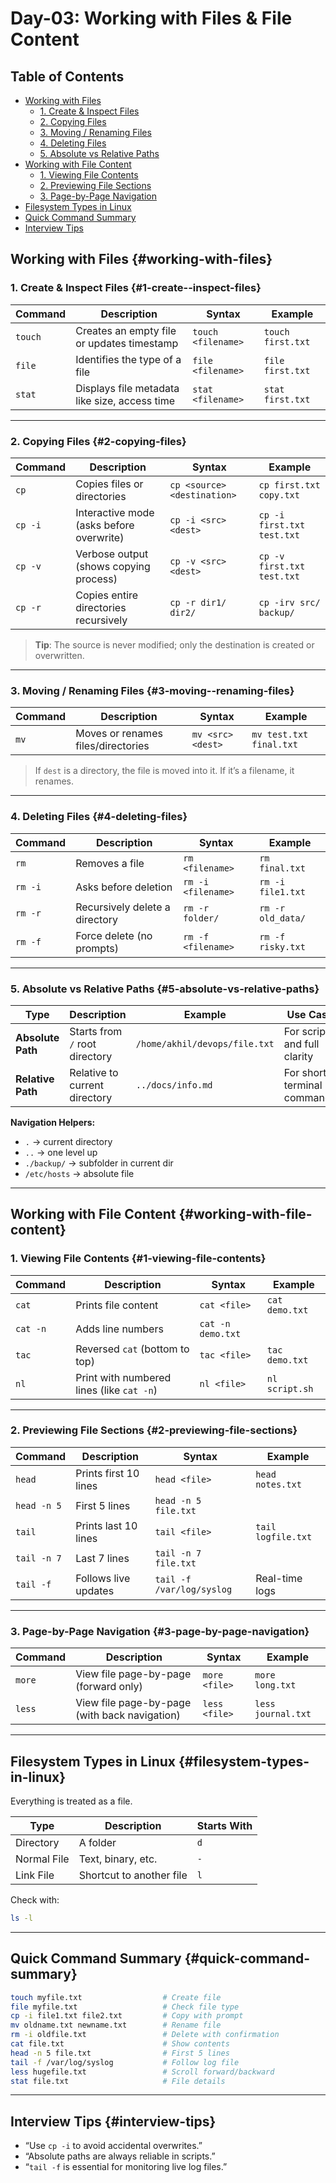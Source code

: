 # Day-03: Working with Files & File Content

## Table of Contents

- [Working with Files](#working-with-files)
  - [1. Create & Inspect Files](#1-create--inspec-files)
  - [2. Copying Files](#2-copying-files)
  - [3. Moving / Renaming Files](#3-moving---renaming-files)
  - [4. Deleting Files](#4-deleting-files)
  - [5. Absolute vs Relative Paths](#5-absolute-vs-relative-paths)
- [Working with File Content](#working-with-file-content)
  - [1. Viewing File Contents](#1-viewing-file-contents)
  - [2. Previewing File Sections](#2-previewing-file-sections)
  - [3. Page-by-Page Navigation](#3-page-by-page-navigation)
- [Filesystem Types in Linux](#filesystem-types-in-linux)
- [Quick Command Summary](#quick-command-summary)
- [Interview Tips](#interview-tips)

## Working with Files {#working-with-files}

### 1. Create & Inspect Files {#1-create--inspect-files}

| Command | Description                                   | Syntax             | Example           |
| ------- | --------------------------------------------- | ------------------ | ----------------- |
| `touch` | Creates an empty file or updates timestamp    | `touch <filename>` | `touch first.txt` |
| `file`  | Identifies the type of a file                 | `file <filename>`  | `file first.txt`  |
| `stat`  | Displays file metadata like size, access time | `stat <filename>`  | `stat first.txt`  |

---

### 2. Copying Files {#2-copying-files}

| Command | Description                              | Syntax                      | Example                    |
| ------- | ---------------------------------------- | --------------------------- | -------------------------- |
| `cp`    | Copies files or directories              | `cp <source> <destination>` | `cp first.txt copy.txt`    |
| `cp -i` | Interactive mode (asks before overwrite) | `cp -i <src> <dest>`        | `cp -i first.txt test.txt` |
| `cp -v` | Verbose output (shows copying process)   | `cp -v <src> <dest>`        | `cp -v first.txt test.txt` |
| `cp -r` | Copies entire directories recursively    | `cp -r dir1/ dir2/`         | `cp -irv src/ backup/`     |

>  **Tip**: The source is never modified; only the destination is created or overwritten.

---

### 3. Moving / Renaming Files {#3-moving--renaming-files}

| Command | Description                        | Syntax            | Example                 |
| ------- | ---------------------------------- | ----------------- | ----------------------- |
| `mv`    | Moves or renames files/directories | `mv <src> <dest>` | `mv test.txt final.txt` |

> If `dest` is a directory, the file is moved into it. If it’s a filename, it renames.

---

### 4. Deleting Files {#4-deleting-files}

| Command | Description                    | Syntax             | Example           |
| ------- | ------------------------------ | ------------------ | ----------------- |
| `rm`    | Removes a file                 | `rm <filename>`    | `rm final.txt`    |
| `rm -i` | Asks before deletion           | `rm -i <filename>` | `rm -i file1.txt` |
| `rm -r` | Recursively delete a directory | `rm -r folder/`    | `rm -r old_data/` |
| `rm -f` | Force delete (no prompts)      | `rm -f <filename>` | `rm -f risky.txt` |

---

### 5. Absolute vs Relative Paths {#5-absolute-vs-relative-paths}

| Type              | Description                    | Example                  | Use Case                     |
| ----------------- | ------------------------------ | ------------------------ | ---------------------------- |
| **Absolute Path** | Starts from `/` root directory | `/home/akhil/devops/file.txt` | For scripts and full clarity |
| **Relative Path** | Relative to current directory  | `../docs/info.md`        | For short terminal commands  |

**Navigation Helpers:**

- `.` → current directory
- `..` → one level up
- `./backup/` → subfolder in current dir
- `/etc/hosts` → absolute file

---

## Working with File Content {#working-with-file-content}

### 1. Viewing File Contents {#1-viewing-file-contents}

| Command  | Description                               | Syntax            | Example        |
| -------- | ----------------------------------------- | ----------------- | -------------- |
| `cat`    | Prints file content                       | `cat <file>`      | `cat demo.txt` |
| `cat -n` | Adds line numbers                         | `cat -n demo.txt` |                |
| `tac`    | Reversed `cat` (bottom to top)            | `tac <file>`      | `tac demo.txt` |
| `nl`     | Print with numbered lines (like `cat -n`) | `nl <file>`       | `nl script.sh` |

---

### 2. Previewing File Sections {#2-previewing-file-sections}

| Command     | Description           | Syntax                    | Example            |
| ----------- | --------------------- | ------------------------- | ------------------ |
| `head`      | Prints first 10 lines | `head <file>`             | `head notes.txt`   |
| `head -n 5` | First 5 lines         | `head -n 5 file.txt`      |                    |
| `tail`      | Prints last 10 lines  | `tail <file>`             | `tail logfile.txt` |
| `tail -n 7` | Last 7 lines          | `tail -n 7 file.txt`      |                    |
| `tail -f`   | Follows live updates  | `tail -f /var/log/syslog` | Real-time logs     |

---

### 3. Page-by-Page Navigation {#3-page-by-page-navigation}

| Command | Description                                   | Syntax        | Example            |
| ------- | --------------------------------------------- | ------------- | ------------------ |
| `more`  | View file page-by-page (forward only)         | `more <file>` | `more long.txt`    |
| `less`  | View file page-by-page (with back navigation) | `less <file>` | `less journal.txt` |

---

## Filesystem Types in Linux {#filesystem-types-in-linux}

Everything is treated as a file.

| Type        | Description              | Starts With |
| ----------- | ------------------------ | ----------- |
| Directory   | A folder                 | `d`         |
| Normal File | Text, binary, etc.       | `-`         |
| Link File   | Shortcut to another file | `l`         |

Check with:

```bash
ls -l
```

---

## Quick Command Summary {#quick-command-summary}

```bash
touch myfile.txt                  # Create file  
file myfile.txt                   # Check file type  
cp -i file1.txt file2.txt         # Copy with prompt  
mv oldname.txt newname.txt        # Rename file  
rm -i oldfile.txt                 # Delete with confirmation  
cat file.txt                      # Show contents  
head -n 5 file.txt                # First 5 lines  
tail -f /var/log/syslog           # Follow log file  
less hugefile.txt                 # Scroll forward/backward  
stat file.txt                     # File details  
```

---

## Interview Tips {#interview-tips}

- “Use `cp -i` to avoid accidental overwrites.”
- “Absolute paths are always reliable in scripts.”
- “`tail -f` is essential for monitoring live log files.”
